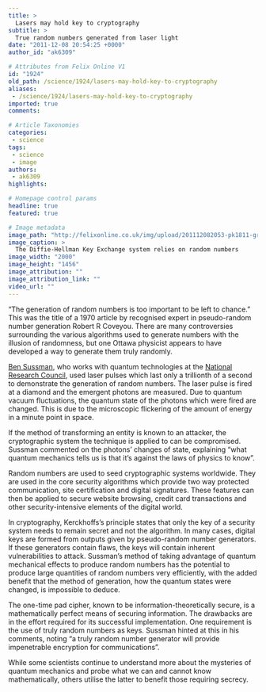 ```yaml
---
title: >
  Lasers may hold key to cryptography
subtitle: >
  True random numbers generated from laser light
date: "2011-12-08 20:54:25 +0000"
author_id: "ak6309"

# Attributes from Felix Online V1
id: "1924"
old_path: /science/1924/lasers-may-hold-key-to-cryptography
aliases:
 - /science/1924/lasers-may-hold-key-to-cryptography
imported: true
comments:

# Article Taxonomies
categories:
 - science
tags:
 - science
 - image
authors:
 - ak6309
highlights:

# Homepage control params
headline: true
featured: true

# Image metadata
image_path: "http://felixonline.co.uk/img/upload/201112082053-pk1811-green-laser-pointer-diode-dpss-beam-show-(10)-1.jpg"
image_caption: >
  The Diffie-Hellman Key Exchange system relies on random numbers
image_width: "2000"
image_height: "1456"
image_attribution: ""
image_attribution_link: ""
video_url: ""
---
```


“The generation of random numbers is too important to be left to chance.” This was the title of a 1970 article by recognised expert in pseudo-random number generation Robert R Coveyou. There are many controversies surrounding the various algorithms used to generate numbers with the illusion of randomness, but one Ottawa physicist appears to have developed a way to generate them truly randomly.

[Ben Sussman](http://www.chem.queensu.ca/people/faculty/Stolow/People/SussmanB.html), who works with quantum technologies at the [National Research Council](http://www.nationalacademies.org/nrc/), used laser pulses which last only a trillionth of a second to demonstrate the generation of random numbers. The laser pulse is fired at a diamond and the emergent photons are measured. Due to quantum vacuum fluctuations, the quantum state of the photons which were fired are changed. This is due to the microscopic flickering of the amount of energy in a minute point in space.

If the method of transforming an entity is known to an attacker, the cryptographic system the technique is applied to can be compromised. Sussman commented on the photons’ changes of state, explaining “what quantum mechanics tells us is that it’s against the laws of physics to know”.

Random numbers are used to seed cryptographic systems worldwide. They are used in the core security algorithms which provide two way protected communication, site certification and digital signatures. These features can then be applied to secure website browsing, credit card transactions and other security-intensive elements of the digital world.

In cryptography, Kerckhoffs’s principle states that only the key of a security system needs to remain secret and not the algorithm. In many cases, digital keys are formed from outputs given by pseudo-random number generators. If these generators contain flaws, the keys will contain inherent vulnerabilities to attack. Sussman’s method of taking advantage of quantum mechanical effects to produce random numbers has the potential to produce large quantities of random numbers very efficiently, with the added benefit that the method of generation, how the quantum states were changed, is impossible to deduce.

The one-time pad cipher, known to be information-theoretically secure, is a mathematically perfect means of securing information. The drawbacks are in the effort required for its successful implementation. One requirement is the use of truly random numbers as keys. Sussman hinted at this in his comments, noting “a truly random number generator will provide impenetrable encryption for communications”.

While some scientists continue to understand more about the mysteries of quantum mechanics and probe what we can and cannot know mathematically, others utilise the latter to benefit those requiring secrecy.
